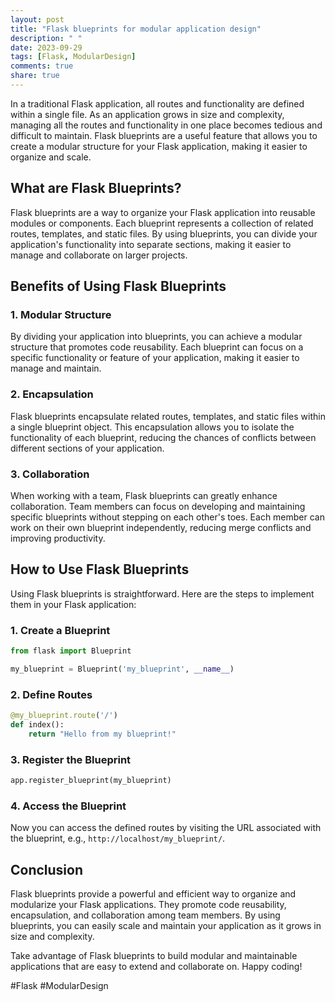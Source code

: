 ```yaml
---
layout: post
title: "Flask blueprints for modular application design"
description: " "
date: 2023-09-29
tags: [Flask, ModularDesign]
comments: true
share: true
---
```


In a traditional Flask application, all routes and functionality are defined within a single file. As an application grows in size and complexity, managing all the routes and functionality in one place becomes tedious and difficult to maintain. Flask blueprints are a useful feature that allows you to create a modular structure for your Flask application, making it easier to organize and scale.

## What are Flask Blueprints?

Flask blueprints are a way to organize your Flask application into reusable modules or components. Each blueprint represents a collection of related routes, templates, and static files. By using blueprints, you can divide your application's functionality into separate sections, making it easier to manage and collaborate on larger projects.

## Benefits of Using Flask Blueprints

### 1. Modular Structure

By dividing your application into blueprints, you can achieve a modular structure that promotes code reusability. Each blueprint can focus on a specific functionality or feature of your application, making it easier to manage and maintain.

### 2. Encapsulation

Flask blueprints encapsulate related routes, templates, and static files within a single blueprint object. This encapsulation allows you to isolate the functionality of each blueprint, reducing the chances of conflicts between different sections of your application.

### 3. Collaboration

When working with a team, Flask blueprints can greatly enhance collaboration. Team members can focus on developing and maintaining specific blueprints without stepping on each other's toes. Each member can work on their own blueprint independently, reducing merge conflicts and improving productivity.

## How to Use Flask Blueprints

Using Flask blueprints is straightforward. Here are the steps to implement them in your Flask application:

### 1. Create a Blueprint

```python
from flask import Blueprint

my_blueprint = Blueprint('my_blueprint', __name__)
```

### 2. Define Routes

```python
@my_blueprint.route('/')
def index():
    return "Hello from my blueprint!"
```

### 3. Register the Blueprint

```python
app.register_blueprint(my_blueprint)
```

### 4. Access the Blueprint

Now you can access the defined routes by visiting the URL associated with the blueprint, e.g., `http://localhost/my_blueprint/`.

## Conclusion

Flask blueprints provide a powerful and efficient way to organize and modularize your Flask applications. They promote code reusability, encapsulation, and collaboration among team members. By using blueprints, you can easily scale and maintain your application as it grows in size and complexity.

Take advantage of Flask blueprints to build modular and maintainable applications that are easy to extend and collaborate on. Happy coding!

\#Flask #ModularDesign